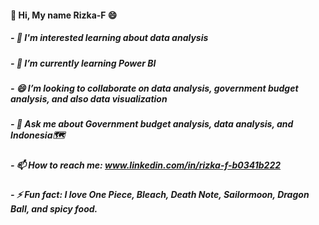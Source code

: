 #### 👋 Hi, My name Rizka-F 😄


##### - 👀 I'm interested learning about data analysis
##### - 🌱 I’m currently learning Power BI
##### - 😄 I’m looking to collaborate on data analysis, government budget analysis, and also data visualization
##### - 💬 Ask me about Government budget analysis, data analysis, and Indonesia🗺️
##### - 📫 How to reach me: www.linkedin.com/in/rizka-f-b0341b222 
##### - ⚡ Fun fact: I love One Piece, Bleach, Death Note, Sailormoon, Dragon Ball, and spicy food.
